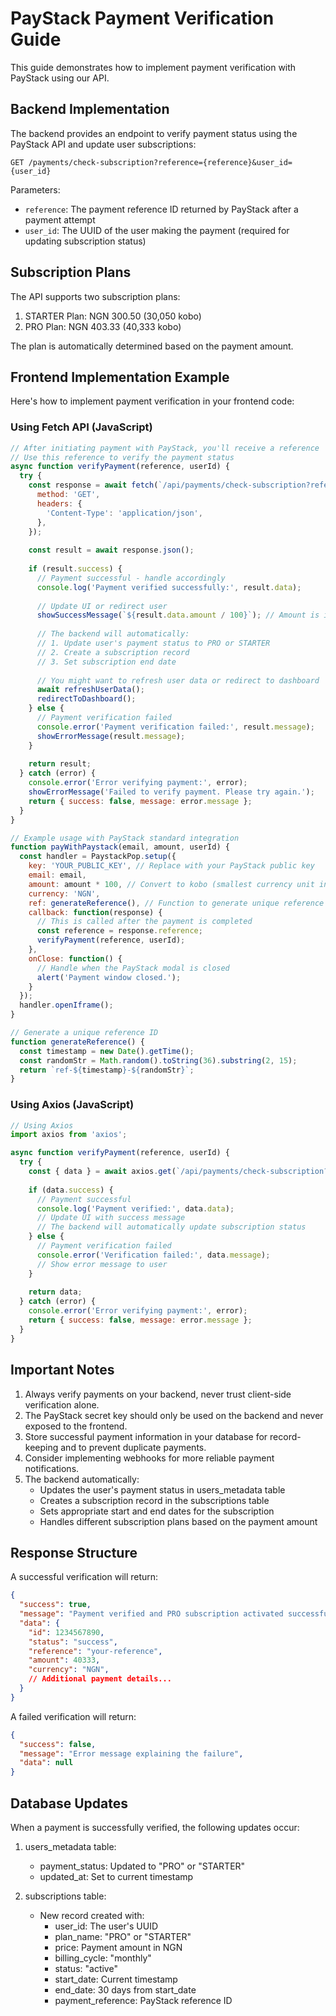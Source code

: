 # PayStack Payment Verification Guide

This guide demonstrates how to implement payment verification with PayStack using our API.

## Backend Implementation

The backend provides an endpoint to verify payment status using the PayStack API and update user subscriptions:

```
GET /payments/check-subscription?reference={reference}&user_id={user_id}
```

Parameters:
- `reference`: The payment reference ID returned by PayStack after a payment attempt
- `user_id`: The UUID of the user making the payment (required for updating subscription status)

## Subscription Plans

The API supports two subscription plans:
1. STARTER Plan: NGN 300.50 (30,050 kobo)
2. PRO Plan: NGN 403.33 (40,333 kobo)

The plan is automatically determined based on the payment amount.

## Frontend Implementation Example

Here's how to implement payment verification in your frontend code:

### Using Fetch API (JavaScript)

```javascript
// After initiating payment with PayStack, you'll receive a reference
// Use this reference to verify the payment status
async function verifyPayment(reference, userId) {
  try {
    const response = await fetch(`/api/payments/check-subscription?reference=${reference}&user_id=${userId}`, {
      method: 'GET',
      headers: {
        'Content-Type': 'application/json',
      },
    });
    
    const result = await response.json();
    
    if (result.success) {
      // Payment successful - handle accordingly
      console.log('Payment verified successfully:', result.data);
      
      // Update UI or redirect user
      showSuccessMessage(`${result.data.amount / 100}`); // Amount is in kobo (100 kobo = 1 NGN)
      
      // The backend will automatically:
      // 1. Update user's payment status to PRO or STARTER
      // 2. Create a subscription record
      // 3. Set subscription end date
      
      // You might want to refresh user data or redirect to dashboard
      await refreshUserData();
      redirectToDashboard();
    } else {
      // Payment verification failed
      console.error('Payment verification failed:', result.message);
      showErrorMessage(result.message);
    }
    
    return result;
  } catch (error) {
    console.error('Error verifying payment:', error);
    showErrorMessage('Failed to verify payment. Please try again.');
    return { success: false, message: error.message };
  }
}

// Example usage with PayStack standard integration
function payWithPaystack(email, amount, userId) {
  const handler = PaystackPop.setup({
    key: 'YOUR_PUBLIC_KEY', // Replace with your PayStack public key
    email: email,
    amount: amount * 100, // Convert to kobo (smallest currency unit in NGN)
    currency: 'NGN',
    ref: generateReference(), // Function to generate unique reference
    callback: function(response) {
      // This is called after the payment is completed
      const reference = response.reference;
      verifyPayment(reference, userId);
    },
    onClose: function() {
      // Handle when the PayStack modal is closed
      alert('Payment window closed.');
    }
  });
  handler.openIframe();
}

// Generate a unique reference ID
function generateReference() {
  const timestamp = new Date().getTime();
  const randomStr = Math.random().toString(36).substring(2, 15);
  return `ref-${timestamp}-${randomStr}`;
}
```

### Using Axios (JavaScript)

```javascript
// Using Axios
import axios from 'axios';

async function verifyPayment(reference, userId) {
  try {
    const { data } = await axios.get(`/api/payments/check-subscription?reference=${reference}&user_id=${userId}`);
    
    if (data.success) {
      // Payment successful
      console.log('Payment verified:', data.data);
      // Update UI with success message
      // The backend will automatically update subscription status
    } else {
      // Payment verification failed
      console.error('Verification failed:', data.message);
      // Show error message to user
    }
    
    return data;
  } catch (error) {
    console.error('Error verifying payment:', error);
    return { success: false, message: error.message };
  }
}
```

## Important Notes

1. Always verify payments on your backend, never trust client-side verification alone.
2. The PayStack secret key should only be used on the backend and never exposed to the frontend.
3. Store successful payment information in your database for record-keeping and to prevent duplicate payments.
4. Consider implementing webhooks for more reliable payment notifications.
5. The backend automatically:
   - Updates the user's payment status in users_metadata table
   - Creates a subscription record in the subscriptions table
   - Sets appropriate start and end dates for the subscription
   - Handles different subscription plans based on the payment amount

## Response Structure

A successful verification will return:

```json
{
  "success": true,
  "message": "Payment verified and PRO subscription activated successfully",
  "data": {
    "id": 1234567890,
    "status": "success",
    "reference": "your-reference",
    "amount": 40333,
    "currency": "NGN",
    // Additional payment details...
  }
}
```

A failed verification will return:

```json
{
  "success": false,
  "message": "Error message explaining the failure",
  "data": null
}
```

## Database Updates

When a payment is successfully verified, the following updates occur:

1. users_metadata table:
   - payment_status: Updated to "PRO" or "STARTER"
   - updated_at: Set to current timestamp

2. subscriptions table:
   - New record created with:
     - user_id: The user's UUID
     - plan_name: "PRO" or "STARTER"
     - price: Payment amount in NGN
     - billing_cycle: "monthly"
     - status: "active"
     - start_date: Current timestamp
     - end_date: 30 days from start_date
     - payment_reference: PayStack reference ID 